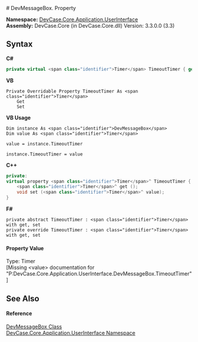 ﻿<document xmlns:msxsl="urn:schemas-microsoft-com:xslt" xmlns:ddue="http://ddue.schemas.microsoft.com/authoring/2003/5" xmlns:xlink="http://www.w3.org/1999/xlink">
<file name="P_DevCase_Core_Application_UserInterface_DevMessageBox_TimeoutTimer" />
# DevMessageBox. Property <span id="PageHeader"> </span>
 

**Namespace:** <a href="N_DevCase_Core_Application_UserInterface">DevCase.Core.Application.UserInterface</a><br />**Assembly:** DevCase.Core (in DevCase.Core.dll) Version: 3.3.0.0 (3.3)

## Syntax

**C#**<br />
``` C#
private virtual <span class="identifier">Timer</span> TimeoutTimer { get; set; }
```

**VB**<br />
``` VB
Private Overridable Property TimeoutTimer As <span class="identifier">Timer</span>
	Get
	Set
```

**VB Usage**<br />
``` VB Usage
Dim instance As <span class="identifier">DevMessageBox</span>
Dim value As <span class="identifier">Timer</span>

value = instance.TimeoutTimer

instance.TimeoutTimer = value
```

**C++**<br />
``` C++
private:
virtual property <span class="identifier">Timer</span>^ TimeoutTimer {
	<span class="identifier">Timer</span>^ get ();
	void set (<span class="identifier">Timer</span>^ value);
}
```

**F#**<br />
``` F#
private abstract TimeoutTimer : <span class="identifier">Timer</span> with get, set
private override TimeoutTimer : <span class="identifier">Timer</span> with get, set
```


#### Property Value
Type: <span class="nolink">Timer</span><br />\[Missing &lt;value&gt; documentation for "P:DevCase.Core.Application.UserInterface.DevMessageBox.TimeoutTimer"\]

## See Also<span id="seeAlsoSection"> </span>


#### Reference
<a href="T_DevCase_Core_Application_UserInterface_DevMessageBox">DevMessageBox Class</a><br /><a href="N_DevCase_Core_Application_UserInterface">DevCase.Core.Application.UserInterface Namespace</a><br /></document>